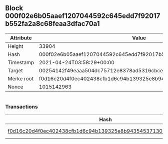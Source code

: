 ## Block 000f02e6b05aaef1207044592c645edd7f92017b552fa2a8c68feaa3dfac70a1

Attribute | Value
--- | ---
Height | 33904
Hash | 000f02e6b05aaef1207044592c645edd7f92017b552fa2a8c68feaa3dfac70a1
Timestamp | 2021-04-24T03:58:29+00:00
Target | 00254142f49eaaa504dc75712e8378ad5316cbcead634704b3734b6271167cc4
Merke root | f0d16c20d4f0ec402438cfb1d6c94b139325e8b943545371302efa12b6fd001a
Nonce | 1015142963

```

```

### Transactions

Hash | Amount
--- | ---
[f0d16c20d4f0ec402438cfb1d6c94b139325e8b943545371302efa12b6fd001a](f0d16c20d4f0ec402438cfb1d6c94b139325e8b943545371302efa12b6fd001a.md) | 10.00000000 SKEPTI 
